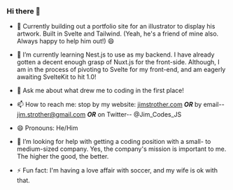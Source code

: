 ### Hi there 👋

- 🔭 Currently building out a portfolio site for an illustrator to display his artwork. Built in Svelte and Tailwind. (Yeah, he's a friend of mine also. Always happy to help him out!) 😄

- 🌱 I’m currently learning Nest.js to use as my backend. I have already gotten a decent enough grasp of Nuxt.js for the front-side. Although, I am in the process of pivoting to Svelte for my front-end, and am eagerly awaiting SvelteKit to hit 1.0!

- 💬 Ask me about what drew me to coding in the first place!

- 📫 How to reach me: stop by my website: [jimstrother.com](1) ***OR*** by email-- jim.strother@gmail.com ***OR*** on Twitter-- @Jim_Codes_JS

- 😄 Pronouns: He/Him

- 🤔 I’m looking for help with getting a coding position with a small- to medium-sized company. Yes, the company's mission is important to me. The higher the good, the better.

- ⚡ Fun fact: I'm having a love affair with soccer, and my wife is ok with that.

<!--
**jstrother/jstrother** is a ✨ _special_ ✨ repository because its `README.md` (this file) appears on your GitHub profile.

Here are some ideas to get you started:

- 👯 I’m looking to collaborate on ...
-->

[1]: http://www.jimstrother.com

